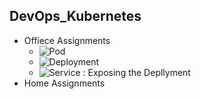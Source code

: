 ## DevOps_Kubernetes
- Offiece Assignments
    - ![Pod]()
    - ![Deployment]()
    - ![Service : Exposing the Depllyment]()
- Home Assignments 